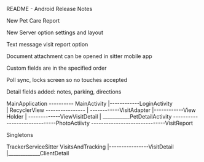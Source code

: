 README - Android Release Notes

New Pet Care Report

New Server option settings and layout

Text message visit report option

Document attachment can be opened in sitter mobile app

Custom fields are in the specified order

Poll sync, locks screen so no touches accepted

Detail fields added: notes, parking, directions



MainApplication ---------- MainActivity
				|------------LoginActivity	
						|
	RecyclerView		----------------
		|
		------------VisitAdapter
				|------------View Holder 
				|		-------------ViewVisitDetail
				|		___________PetDetailActivity
				------------------------------PhotoActiivty
				------------------------------VisitReport
				

Singletons

TrackerServiceSitter
VisitsAndTracking
	|----------------VisitDetail
	|_____________ClientDetail
	
